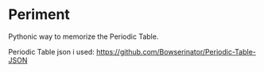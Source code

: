 # Periment
Pythonic way to memorize the Periodic Table.

Periodic Table json i used: https://github.com/Bowserinator/Periodic-Table-JSON
